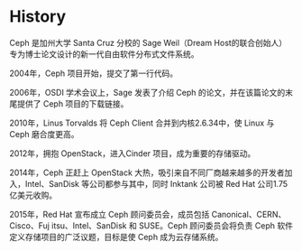 # History

Ceph 是加州大学 Santa Cruz 分校的 Sage Weil（Dream Host的联合创始人）专为博士论文设计的新一代自由软件分布式文件系统。

2004年，Ceph 项目开始，提交了第一行代码。

2006年，OSDI 学术会议上，Sage 发表了介绍 Ceph 的论文，并在该篇论文的末尾提供了 Ceph 项目的下载链接。

2010年，Linus Torvalds 将 Ceph Client 合并到内核2.6.34中，使 Linux 与 Ceph 磨合度更高。

2012年，拥抱 OpenStack，进入Cinder 项目，成为重要的存储驱动。

2014年，Ceph 正赶上 OpenStack 大热，吸引来自不同厂商越来越多的开发者加入，Intel、SanDisk 等公司都参与其中，同时 Inktank 公司被 Red Hat 公司1.75亿美元收购。

2015年，Red Hat 宣布成立 Ceph 顾问委员会，成员包括 Canonical、CERN、Cisco、Fuj itsu、Intel、SanDisk 和 SUSE。Ceph 顾问委员会将负责 Ceph 软件定义存储项目的广泛议题，目标是使 Ceph 成为云存储系统。